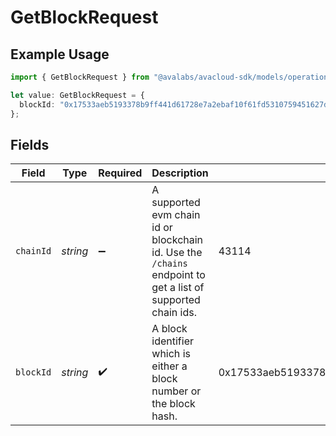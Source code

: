 # GetBlockRequest

## Example Usage

```typescript
import { GetBlockRequest } from "@avalabs/avacloud-sdk/models/operations";

let value: GetBlockRequest = {
  blockId: "0x17533aeb5193378b9ff441d61728e7a2ebaf10f61fd5310759451627dfca2e7c",
};
```

## Fields

| Field                                                                                                       | Type                                                                                                        | Required                                                                                                    | Description                                                                                                 | Example                                                                                                     |
| ----------------------------------------------------------------------------------------------------------- | ----------------------------------------------------------------------------------------------------------- | ----------------------------------------------------------------------------------------------------------- | ----------------------------------------------------------------------------------------------------------- | ----------------------------------------------------------------------------------------------------------- |
| `chainId`                                                                                                   | *string*                                                                                                    | :heavy_minus_sign:                                                                                          | A supported evm chain id or blockchain id. Use the `/chains` endpoint to get a list of supported chain ids. | 43114                                                                                                       |
| `blockId`                                                                                                   | *string*                                                                                                    | :heavy_check_mark:                                                                                          | A block identifier which is either a block number or the block hash.                                        | 0x17533aeb5193378b9ff441d61728e7a2ebaf10f61fd5310759451627dfca2e7c                                          |